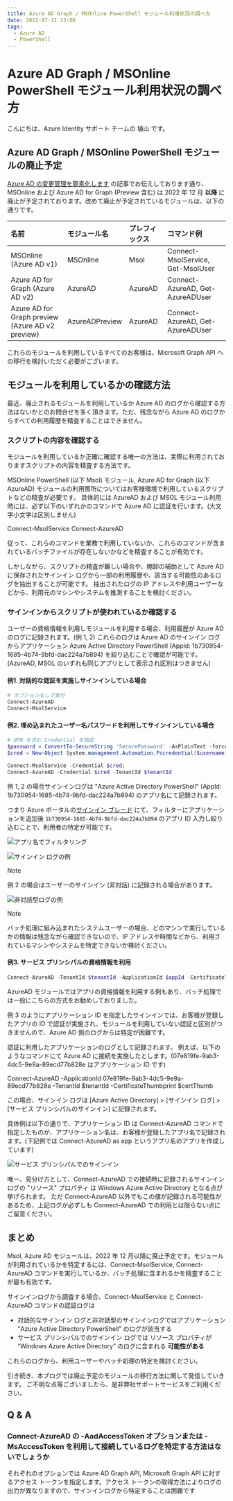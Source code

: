```yaml
---
title: Azure AD Graph / MSOnline PowerShell モジュール利用状況の調べ方
date: 2022-07-11 13:00
tags:
  - Azure AD
  - PowerShell
---
```


# Azure AD Graph / MSOnline PowerShell モジュール利用状況の調べ方

こんにちは、Azure Identity サポート チームの 埴山 です。

## Azure AD Graph / MSOnline PowerShell モジュールの廃止予定

[Azure AD の変更管理を簡素化します](../azure-active-directory/azure-ad-change-management-simplified.md) の記事でお伝えしております通り、 MSOnline および Azure AD for Graph (Preview 含む) は 2022 年 12 月 **以降** に廃止が予定されております。改めて廃止が予定されているモジュールは、以下の通りです。

| 名前 | モジュール名 | プレフィックス | コマンド例 |
| :--- | :--- | :--- | :--- |
|MSOnline (Azure AD v1)|MSOnline|Msol|Connect-MsolService, Get-MsolUser|
|Azure AD for Graph (Azure AD v2)| AzureAD | AzureAD | Connect-AzureAD, Get-AzureADUser |
|Azure AD for Graph preview (Azure AD v2 preview)| AzureADPreview | AzureAD | Connect-AzureAD, Get-AzureADUser |

これらのモジュールを利用しているすべてのお客様は、Microsoft Graph API への移行を検討いただく必要がございます。

## モジュールを利用しているかの確認方法

最近、廃止されるモジュールを利用しているか Azure AD のログから確認する方法はないかとのお問合せを多く頂きます。ただ、残念ながら Azure AD のログからすべての利用履歴を精査することはできません。
 
### スクリプトの内容を確認する

モジュールを利用しているか正確に確認する唯一の方法は、実際に利用されておりますスクリプトの内容を精査する方法です。

MSOnline PowerShell (以下 Msol) モジュール, Azure AD for Graph (以下 AzureAD) モジュールの利用箇所についてはお客様環境で利用しているスクリプトなどの精査が必要です。
具体的には AzureAD および MSOL モジュール利用時には、必ず以下のいずれかのコマンドで Azure AD に認証を行います。(大文字小文字は区別しません)

Connect-MsolService
Connect-AzureAD

従って、これらのコマンドを業務で利用していないか、これらのコマンドが含まれているバッチファイルが存在しないかなどを精査することが有効です。

しかしながら、スクリプトの精査が難しい場合や、棚卸の補助として Azure AD に保存されたサインイン ログから一部の利用履歴や、該当する可能性のあるログを抽出することが可能です。
抽出されたログの IP アドレスや利用ユーザーなどから、利用元のマシンやシステムを推測することを検討ください。

###  サインインからスクリプトが使われているか確認する

ユーザーの資格情報を利用しモジュールを利用する場合、利用履歴が Azure AD のログに記録されます。(例 1, 2)
これらのログは Azure AD のサインイン ログからアプリケーション Azure Active Directory PowerShell (AppId: 1b730954-1685-4b74-9bfd-dac224a7b894) を絞り込むことで確認が可能です。(AzureAD, MSOL のいずれも同じアプリとして表示され区別はつきません)

####  例1. 対話的な認証を実施しサインインしている場合

```powershell
# オプションなしで実行
Connect-AzureAD
Connect-MsolService
```

#### 例2. 埋め込まれたユーザー名パスワードを利用してサインインしている場合

```powershell
# UPN を含む Credential を指定
$password = ConvertTo-SecureString 'SecurePassword' -AsPlainText -force;
$cred = New-Object System.management.Automation.Pscredential($username, $password);

Connect-MsolService -Credential $cred;
Connect-AzureAD -Credential $cred -TenantId $tenantId
```

例 1, 2 の場合サインインログは "Azure Active Directory PowerShell" (AppId:	
1b730954-1685-4b74-9bfd-dac224a7b894)  のアプリ名にて記録されます。

つまり Azure ポータルの[サインイン ブレード](https://portal.azure.com/#view/Microsoft_AAD_IAM/ActiveDirectoryMenuBlade/~/SignIns) にて、フィルターにアプリケーションを追加後 `1b730954-1685-4b74-9bfd-dac224a7b894` のアプリ ID 入力し絞り込むことで、利用者の特定が可能です。

![アプリ名でフィルタリング](./how-to-determine-depreacated-azuread-msol/01_filtering.png)

![サインイン ログの例](./how-to-determine-depreacated-azuread-msol/02_interactive_signin.png)

> [!NOTE]
> 例 2 の場合はユーザーのサインイン (非対話) に記録される場合があります。

![非対話型ログの例](./how-to-determine-depreacated-azuread-msol/03_noninteractive_signin.png)

> [!NOTE]
> バッチ処理に組み込まれたシステムユーザーの場合、どのマシンで実行しているかの情報は残念ながら確認できないので、IP アドレスや時間などから、利用されているマシンやシステムを特定できないか検討ください。

#### 例3. サービス プリンシパルの資格情報を利用

```powershell
Connect-AzureAD -TenantId $tenantId -ApplicationId $appId -CertificateThumbprint $thumb
```

AzureAD モジュールではアプリの資格情報を利用する例もあり、バッチ処理では一般にこちらの方式をお勧めしておりました。

例 3 のようにアプリケーション ID を指定したサインインでは、お客様が登録したアプリの ID で認証が実施され、モジュールを利用していない認証と区別がつきませんので、Azure AD 側のログからは特定が困難です。


認証に利用したアプリケーションのログとして記録されます。
例えば、以下のようなコマンドにて Azure AD に接続を実施したとします。(07e819fe-9ab3-4dc5-9e9a-89ecd77b828e はアプリケーション ID です)
 
Connect-AzureAD -ApplicationId 07e819fe-9ab3-4dc5-9e9a-89ecd77b828e -TenantId $tenantId -CertificateThumbprint $certThumb
 
この場合、サインイン ログは [Azure Active Directory] > [サインイン ログ] > [サービス プリンシパルのサインイン] に記録されます。
 
具体例は以下の通りで、アプリケーション ID は Connect-AzureAD コマンドで指定したものが、アプリケーション名は、お客様が登録したアプリ名で記録されます。(下記例では Connect-AzureAD as app というアプリ名のアプリを作成しています)

![サービス プリンシパルでのサインイン](./how-to-determine-depreacated-azuread-msol/04_serviceprincipal_signin.png)

唯一、見分け方として、Connect-AzureAD での接続時に記録されるサインインログの "リソース" プロパティ は Windows Azure Active Directory となる点が挙げられます。
ただ Connect-AzureAD 以外でもこの値が記録される可能性があるため、上記ログが必ずしも Connect-AzureAD での利用とは限らない点にご留意ください。

## まとめ

Msol, Azure AD モジュールは、2022 年 12 月以降に廃止予定です。モジュールが利用されているかを特定するには、Connect-MsolService, Connect-AzureAD コマンドを実行しているか、バッチ処理に含まれるかを精査することが最も有効です。

サインインログから調査する場合、Connect-MsolService と Connect-AzureAD コマンドの認証ログは
 
- 対話的なサインイン ログと非対話型のサインインログではアプリケーション "Azure Active Directory PowerShell" のログが該当する
- サービス プリンシパルでのサインイン ログでは リソース プロパティが “Windows Azure Active Directory” のログに含まれる **可能性がある**

これらのログから、利用ユーザーやバッチ処理の特定を検討ください。

引き続き、本ブログでは廃止予定のモジュールの移行方法に関して発信していきます。
ご不明な点等ございましたら、是非弊社サポートサービスをご利用ください。


## Q & A

### Connect-AzureAD の -AadAccessToken オプションまたは -MsAccessToken を利用して接続しているログを特定する方法はないでしょうか

それぞれのオプションでは Azure AD Graph API, Microsoft Graph API に対するアクセス トークンを指定します。アクセス トークンの取得方法によりログの出力が異なりますので、サインインログから特定することは困難です